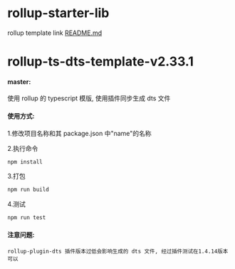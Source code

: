 # rollup-starter-lib

rollup template link [README.md](https://github.com/rollup/rollup-starter-lib/tree/babel)

# rollup-ts-dts-template-v2.33.1

#### master:

使用 rollup 的 typescript 模版, 使用插件同步生成 dts 文件

#### 使用方式:

1.修改项目名称和其 package.json 中"name"的名称

2.执行命令

```bash
npm install
```

3.打包

```bash
npm run build
```

4.测试

```bash
npm run test
```

#### 注意问题:

```
rollup-plugin-dts 插件版本过低会影响生成的 dts 文件, 经过插件测试在1.4.14版本可以
```
